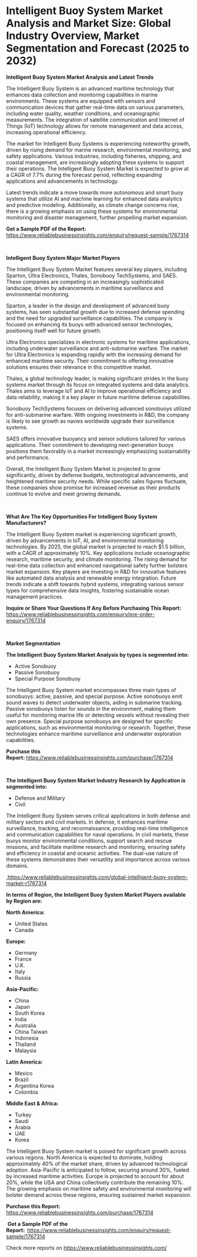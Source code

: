 <p><h1>Intelligent Buoy System Market Analysis and Market Size: Global Industry Overview, Market Segmentation and Forecast (2025 to 2032)</h1></p><p><strong>Intelligent Buoy System Market Analysis and Latest Trends</strong></p>
<p><p>The Intelligent Buoy System is an advanced maritime technology that enhances data collection and monitoring capabilities in marine environments. These systems are equipped with sensors and communication devices that gather real-time data on various parameters, including water quality, weather conditions, and oceanographic measurements. The integration of satellite communication and Internet of Things (IoT) technology allows for remote management and data access, increasing operational efficiency.</p><p>The market for Intelligent Buoy Systems is experiencing noteworthy growth, driven by rising demand for marine research, environmental monitoring, and safety applications. Various industries, including fisheries, shipping, and coastal management, are increasingly adopting these systems to support their operations. The Intelligent Buoy System Market is expected to grow at a CAGR of 7.7% during the forecast period, reflecting expanding applications and advancements in technology.</p><p>Latest trends indicate a move towards more autonomous and smart buoy systems that utilize AI and machine learning for enhanced data analytics and predictive modeling. Additionally, as climate change concerns rise, there is a growing emphasis on using these systems for environmental monitoring and disaster management, further propelling market expansion.</p></p>
<p><strong>Get a Sample PDF of the Report:&nbsp;</strong> <a href="https://www.reliablebusinessinsights.com/enquiry/request-sample/1767314?utm_campaign=2296&utm_medium=2&utm_source=Github&utm_content=ia&utm_term=11042025&utm_id=intelligent-buoy-system">https://www.reliablebusinessinsights.com/enquiry/request-sample/1767314</a></p>
<p>&nbsp;</p>
<p><strong>Intelligent Buoy System Major Market Players</strong></p>
<p><p>The Intelligent Buoy System Market features several key players, including Sparton, Ultra Electronics, Thales, Sonobuoy TechSystems, and SAES. These companies are competing in an increasingly sophisticated landscape, driven by advancements in maritime surveillance and environmental monitoring.</p><p>Sparton, a leader in the design and development of advanced buoy systems, has seen substantial growth due to increased defense spending and the need for upgraded surveillance capabilities. The company is focused on enhancing its buoys with advanced sensor technologies, positioning itself well for future growth. </p><p>Ultra Electronics specializes in electronic systems for maritime applications, including underwater surveillance and anti-submarine warfare. The market for Ultra Electronics is expanding rapidly with the increasing demand for enhanced maritime security. Their commitment to offering innovative solutions ensures their relevance in this competitive market.</p><p>Thales, a global technology leader, is making significant strides in the buoy systems market through its focus on integrated systems and data analytics. Thales aims to leverage IoT and AI to improve operational efficiency and data reliability, making it a key player in future maritime defense capabilities.</p><p>Sonobuoy TechSystems focuses on delivering advanced sonobuoys utilized for anti-submarine warfare. With ongoing investments in R&D, the company is likely to see growth as navies worldwide upgrade their surveillance systems.</p><p>SAES offers innovative buoyancy and sensor solutions tailored for various applications. Their commitment to developing next-generation buoys positions them favorably in a market increasingly emphasizing sustainability and performance.</p><p>Overall, the Intelligent Buoy System Market is projected to grow significantly, driven by defense budgets, technological advancements, and heightened maritime security needs. While specific sales figures fluctuate, these companies show promise for increased revenue as their products continue to evolve and meet growing demands.</p></p>
<p>&nbsp;</p>
<p><strong>What Are The Key Opportunities For Intelligent Buoy System Manufacturers?</strong></p>
<p><p>The Intelligent Buoy System market is experiencing significant growth, driven by advancements in IoT, AI, and environmental monitoring technologies. By 2025, the global market is projected to reach $1.5 billion, with a CAGR of approximately 10%. Key applications include oceanographic research, maritime security, and climate monitoring. The rising demand for real-time data collection and enhanced navigational safety further bolsters market expansion. Key players are investing in R&D for innovative features like automated data analysis and renewable energy integration. Future trends indicate a shift towards hybrid systems, integrating various sensor types for comprehensive data insights, fostering sustainable ocean management practices.</p></p>
<p><strong>Inquire or Share Your Questions If Any Before Purchasing This Report:</strong> <a href="https://www.reliablebusinessinsights.com/enquiry/pre-order-enquiry/1767314?utm_campaign=2296&utm_medium=2&utm_source=Github&utm_content=ia&utm_term=11042025&utm_id=intelligent-buoy-system">https://www.reliablebusinessinsights.com/enquiry/pre-order-enquiry/1767314</a></p>
<p>&nbsp;</p>
<p><strong>Market Segmentation</strong></p>
<p><strong>The Intelligent Buoy System Market Analysis by types is segmented into:</strong></p>
<p><ul><li>Active Sonobuoy</li><li>Passive Sonobuoy</li><li>Special Purpose Sonobuoy</li></ul></p>
<p><p>The Intelligent Buoy System market encompasses three main types of sonobuoys: active, passive, and special purpose. Active sonobuoys emit sound waves to detect underwater objects, aiding in submarine tracking. Passive sonobuoys listen for sounds in the environment, making them useful for monitoring marine life or detecting vessels without revealing their own presence. Special purpose sonobuoys are designed for specific applications, such as environmental monitoring or research. Together, these technologies enhance maritime surveillance and underwater exploration capabilities.</p></p>
<p><strong>Purchase this Report:&nbsp;</strong><a href="https://www.reliablebusinessinsights.com/purchase/1767314?utm_campaign=2296&utm_medium=2&utm_source=Github&utm_content=ia&utm_term=11042025&utm_id=intelligent-buoy-system">https://www.reliablebusinessinsights.com/purchase/1767314</a></p>
<p>&nbsp;</p>
<p><strong>The Intelligent Buoy System Market Industry Research by Application is segmented into:</strong></p>
<p><ul><li>Defense and Military</li><li>Civil</li></ul></p>
<p><p>The Intelligent Buoy System serves critical applications in both defense and military sectors and civil markets. In defense, it enhances maritime surveillance, tracking, and reconnaissance, providing real-time intelligence and communication capabilities for naval operations. In civil markets, these buoys monitor environmental conditions, support search and rescue missions, and facilitate maritime research and monitoring, ensuring safety and efficiency in coastal and oceanic activities. The dual-use nature of these systems demonstrates their versatility and importance across various domains.</p></p>
<p><a href="https://www.reliablebusinessinsights.com/global-intelligent-buoy-system-market-r1767314?utm_campaign=2296&utm_medium=2&utm_source=Github&utm_content=ia&utm_term=11042025&utm_id=intelligent-buoy-system">&nbsp;https://www.reliablebusinessinsights.com/global-intelligent-buoy-system-market-r1767314</a></p>
<p><strong>In terms of Region, the Intelligent Buoy System Market Players available by Region are:</strong></p>
<p>
    <p> <strong> North America: </strong>
        <ul>
            <li>United States</li>
            <li>Canada</li>
        </ul>
        </p> 
    <p> <strong> Europe: </strong>
        <ul>
            <li>Germany</li>
            <li>France</li>
            <li>U.K.</li>
            <li>Italy</li>
            <li>Russia</li>
        </ul>
        </p> 
    <p> <strong> Asia-Pacific: </strong>
        <ul>
            <li>China</li>
            <li>Japan</li>
            <li>South Korea</li>
            <li>India</li>
            <li>Australia</li>
            <li>China Taiwan</li>
            <li>Indonesia</li>
            <li>Thailand</li>
            <li>Malaysia</li>
        </ul>
        </p> 
    <p> <strong> Latin America: </strong>
        <ul>
            <li>Mexico</li>
            <li>Brazil</li>
            <li>Argentina Korea</li>
            <li>Colombia</li>
        </ul>
        </p> 
    <p> <strong> Middle East & Africa: </strong>
        <ul>
            <li>Turkey</li>
            <li>Saudi</li>
            <li>Arabia</li>
            <li>UAE</li>
            <li>Korea</li>
        </ul>
    </p>
    </p>
<p><p>The Intelligent Buoy System market is poised for significant growth across various regions. North America is expected to dominate, holding approximately 40% of the market share, driven by advanced technological adoption. Asia-Pacific is anticipated to follow, securing around 30%, fueled by increased maritime activities. Europe is projected to account for about 20%, while the USA and China collectively contribute the remaining 10%. The growing emphasis on maritime safety and environmental monitoring will bolster demand across these regions, ensuring sustained market expansion.</p></p>
<p><strong>Purchase this Report: </strong><a href="https://www.reliablebusinessinsights.com/purchase/1767314?utm_campaign=2296&utm_medium=2&utm_source=Github&utm_content=ia&utm_term=11042025&utm_id=intelligent-buoy-system">https://www.reliablebusinessinsights.com/purchase/1767314</a></p>
<p>&nbsp;<strong>Get a Sample PDF of the Report:&nbsp;&nbsp;</strong><a href="https://www.reliablebusinessinsights.com/enquiry/request-sample/1767314?utm_campaign=2296&utm_medium=2&utm_source=Github&utm_content=ia&utm_term=11042025&utm_id=intelligent-buoy-system">https://www.reliablebusinessinsights.com/enquiry/request-sample/1767314</a></p>
<p><strong></strong></p>
<p>Check more reports on <a href="https://www.reliablebusinessinsights.com/?utm_campaign=2296&utm_medium=2&utm_source=Github&utm_content=ia&utm_term=11042025&utm_id=intelligent-buoy-system">https://www.reliablebusinessinsights.com/</a></p>